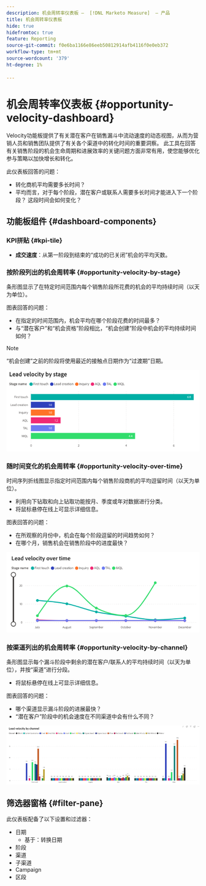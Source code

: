 ```yaml
---
description: 机会周转率仪表板 —  [!DNL Marketo Measure]  — 产品
title: 机会周转率仪表板
hide: true
hidefromtoc: true
feature: Reporting
source-git-commit: f0e6ba1166e86eeb50812914afb4116f0e0eb372
workflow-type: tm+mt
source-wordcount: '379'
ht-degree: 1%

---
```


# 机会周转率仪表板 {#opportunity-velocity-dashboard}

Velocity功能板提供了有关潜在客户在销售漏斗中流动速度的动态视图，从而为营销人员和销售团队提供了有关各个渠道中的转化时间的重要洞察。 此工具在回答有关销售阶段的机会生命周期和进展效率的关键问题方面非常有用，使您能够优化参与策略以加快增长和转化。

此仪表板回答的问题：

* 转化商机平均需要多长时间？
* 平均而言，对于每个阶段，潜在客户或联系人需要多长时间才能进入下一个阶段？ 这段时间会如何变化？

## 功能板组件 {#dashboard-components}

### KPI拼贴 {#kpi-tile}

* **成交速度**：从第一阶段到结束的“成功的已关闭”机会的平均天数。

### 按阶段列出的机会周转率 {#opportunity-velocity-by-stage}

条形图显示了在特定时间范围内每个销售阶段所花费的机会的平均持续时间（以天为单位）。

图表回答的问题：

* 在指定的时间范围内，机会平均在哪个阶段花费的时间最多？
* 与“潜在客户”和“机会资格”阶段相比，“机会创建”阶段中机会的平均持续时间如何？

>[!NOTE]
>
>“机会创建”之前的阶段将使用最近的接触点日期作为“过渡期”日期。

![](assets/lead-velocity-dashboard-1.png)

### 随时间变化的机会周转率 {#opportunity-velocity-over-time}

时间序列折线图显示指定时间范围内每个销售阶段商机的平均逗留时间（以天为单位）。

* 利用向下钻取和向上钻取功能按月、季度或年对数据进行分类。
* 将鼠标悬停在线上可显示详细信息。

图表回答的问题：

* 在所观察的月份中，机会在每个阶段逗留的时间趋势如何？
* 在哪个月，销售机会在销售阶段中的进度最快？

![](assets/lead-velocity-dashboard-2.png)

### 按渠道列出的机会周转率 {#opportunity-velocity-by-channel}

条形图显示每个漏斗阶段中剩余的潜在客户/联系人的平均持续时间（以天为单位），并按“渠道”进行分段。

* 将鼠标悬停在线上可显示详细信息。

图表回答的问题：

* 哪个渠道显示漏斗阶段的进展最快？
* “潜在客户”阶段中的机会速度在不同渠道中会有什么不同？

![](assets/lead-velocity-dashboard-3.png)

## 筛选器窗格 {#filter-pane}

此仪表板配备了以下设置和过滤器：

* 日期
   * 基于：转换日期
* 阶段
* 渠道
* 子渠道
* Campaign
* 区段
